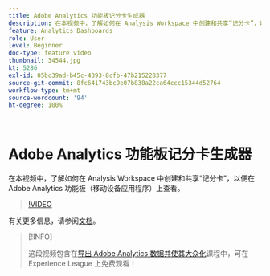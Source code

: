```yaml
---
title: Adobe Analytics 功能板记分卡生成器
description: 在本视频中，了解如何在 Analysis Workspace 中创建和共享“记分卡”，以便在 Adobe Analytics 功能板（移动设备应用程序）上查看。
feature: Analytics Dashboards
role: User
level: Beginner
doc-type: feature video
thumbnail: 34544.jpg
kt: 5286
exl-id: 05bc39ad-b45c-4393-8cfb-47b215228377
source-git-commit: 8fc641743bc9e07b838a22ca64ccc15344d52764
workflow-type: tm+mt
source-wordcount: '94'
ht-degree: 100%

---
```


# Adobe Analytics 功能板记分卡生成器

在本视频中，了解如何在 Analysis Workspace 中创建和共享“记分卡”，以便在 Adobe Analytics 功能板（移动设备应用程序）上查看。

>[!VIDEO](https://video.tv.adobe.com/v/34544/?quality=12&learn=on)

有关更多信息，请参阅[文档](https://experienceleague.adobe.com/docs/analytics/analyze/mobapp/home.html?lang=zh-Hans)。

>[!INFO]
>
> 这段视频包含在[导出 Adobe Analytics 数据并使其大众化](https://experienceleague.adobe.com/?recommended=Analytics-A-1-2022.1.democratizing)课程中，可在 Experience League 上免费观看！